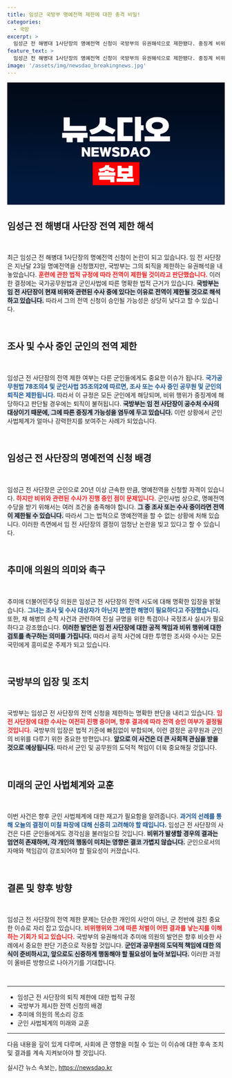 ```yaml
---
title: 임성근 국방부 명예전역 제한에 대한 충격 비밀!
categories:
  - 국방
excerpt: >
  임성근 전 해병대 1사단장의 명예전역 신청이 국방부의 유권해석으로 제한됐다. 중징계 비위 관련 수사가 진행 중인 상황에서 그는 정년 전에 전역할 수 없다. 추미애 의원은 명예전역 논의 과정과 진실 규명을 촉구하고 나섰다. 클릭하고 더 알아보세요!
feature_text: >
  임성근 전 해병대 1사단장의 명예전역 신청이 국방부의 유권해석으로 제한됐다. 중징계 비위 관련 수사가 진행 중인 상황에서 그는 정년 전에 전역할 수 없다. 추미애 의원은 명예전역 논의 과정과 진실 규명을 촉구하고 나섰다. 클릭하고 더 알아보세요!
image: '/assets/img/newsdao_breakingnews.jpg'
---
```


<p><img src="/assets/img/newsdao_breakingnews.jpg" alt="flaretime 속보" /></p>

<h2 data-ke-size="size26">임성근 전 해병대 사단장 전역 제한 해석</h2>

<p data-ke-size="size16">&nbsp;</p>  

<p>최근 임성근 전 해병대 1사단장의 명예전역 신청이 논란이 되고 있습니다. 임 전 사단장은 지난달 23일 명예전역을 신청했지만, 국방부는 그의 퇴직을 제한하는 유권해석을 내놓았습니다. <b><span style="color: #ee2323;">훈련에 관한 법적 규정에 따라 전역이 제한될 것이라고 판단했습니다.</span></b> 이러한 결정에는 국가공무원법과 군인사법에 따른 명확한 법적 근거가 있습니다. <b><span style="background-color: #21538527;">국방부는 임 전 사단장이 현재 비위와 관련된 수사 중에 있다는 이유로 전역이 제한될 것으로 해석하고 있습니다.</span></b> 따라서 그의 전역 신청이 승인될 가능성은 상당히 낮다고 할 수 있습니다.</p>

<p data-ke-size="size16">&nbsp;</p>  

<h2 data-ke-size="size26">조사 및 수사 중인 군인의 전역 제한</h2>

<p data-ke-size="size16">&nbsp;</p>  

<p>임성근 전 사단장의 전역 제한 여부는 다른 군인들에게도 중요한 이슈가 됩니다. <b><span style="color: #1a5490;">국가공무원법 78조의4 및 군인사법 35조의2에 따르면, 조사 또는 수사 중인 공무원 및 군인의 퇴직은 제한됩니다.</span></b> 따라서 이 규정은 모든 군인에게 해당되며, 비위 행위가 중징계에 해당하다고 판단될 경우에는 퇴직이 불허됩니다. <b><span style="background-color: #21538527;">국방부는 임 전 사단장이 공수처 수사의 대상이기 때문에, 그에 따른 중징계 가능성을 염두에 두고 있습니다.</span></b> 이런 상황에서 군인 사법체계가 얼마나 강력한지를 보여주는 사례가 되었습니다.</p>

<p data-ke-size="size16">&nbsp;</p>  

<h2 data-ke-size="size26">임성근 전 사단장의 명예전역 신청 배경</h2>

<p data-ke-size="size16">&nbsp;</p>  

<p>임성근 전 사단장은 군인으로 20년 이상 근속한 만큼, 명예전역을 신청할 자격이 있습니다. <b><span style="color: #ee2323;">하지만 비위와 관련된 수사가 진행 중인 점이 문제입니다.</span></b> 군인사법 상으로, 명예전역 수당을 받기 위해서는 여러 조건을 충족해야 합니다. <b><span style="background-color: #21538527;">그 중 조사 또는 수사 중이라면 전역이 제한될 수 있습니다.</span></b> 따라서 그는 법적으로 명예전역을 할 수 없는 상황에 처해 있습니다. 이러한 측면에서 임 전 사단장의 결정이 엄청난 논란을 빚고 있다고 할 수 있습니다.</p>

<p data-ke-size="size16">&nbsp;</p>  

<h2 data-ke-size="size26">추미애 의원의 의미와 촉구</h2>

<p data-ke-size="size16">&nbsp;</p>  

<p>추미애 더불어민주당 의원은 임성근 전 사단장의 전역 시도에 대해 명확한 입장을 밝혔습니다. <b><span style="color: #1a5490;">그녀는 조사 및 수사 대상자가 아닌지 분명한 해명이 필요하다고 주장했습니다.</span></b> 또한, 채 해병의 순직 사건과 관련하여 진실 규명을 위한 특검이나 국정조사 실시가 필요하다고 강조했습니다. <b><span style="background-color: #21538527;">이러한 발언은 임 전 사단장에 대한 공적 책임과 비위 행위에 대한 검토를 촉구하는 의미를 가집니다.</span></b> 따라서 공적 사건에 대한 투명한 조사와 수사는 모든 국민에게 흥미로운 주제가 되고 있습니다.</p>

<p data-ke-size="size16">&nbsp;</p>  

<h2 data-ke-size="size26">국방부의 입장 및 조치</h2>

<p data-ke-size="size16">&nbsp;</p>  

<p>국방부는 임성근 전 사단장의 전역 신청을 제한하는 명확한 판단을 내리고 있습니다. <b><span style="color: #ee2323;">임 전 사단장에 대한 수사는 여전히 진행 중이며, 향후 결과에 따라 전역 승인 여부가 결정될 것입니다.</span></b> 국방부의 입장은 법적 기준에 빠짐없이 부합되며, 이런 결정은 공무원과 군인의 비위를 다루기 위한 중요한 방편입니다. <b><span style="background-color: #21538527;">앞으로 이 사건은 더 큰 사회적 관심을 받을 것으로 예상됩니다.</span></b> 따라서 군인 및 공무원의 도덕적 책임이 더욱 중요해질 것입니다.</p>

<p data-ke-size="size16">&nbsp;</p>  

<h2 data-ke-size="size26">미래의 군인 사법체계와 교훈</h2>

<p data-ke-size="size16">&nbsp;</p>  

<p>이번 사건은 향후 군인 사법체계에 대한 재고가 필요함을 알려줍니다. <b><span style="color: #1a5490;">과거의 선례를 통해 오늘의 결정이 미칠 파장에 대해 신중히 고려해야 할 때입니다.</span></b> 임성근 전 사단장의 사건은 다른 군인들에게도 경각심을 불러일으킬 것입니다. <b><span style="background-color: #21538527;">비위가 발생할 경우의 결과는 엄연히 존재하며, 각 개인의 행동이 미치는 영향은 결코 가볍지 않습니다.</span></b> 군인으로서의 자매와 책임감이 강조되어야 할 필요성이 커졌습니다.</p>

<p data-ke-size="size16">&nbsp;</p>  

<h2 data-ke-size="size26">결론 및 향후 방향</h2>

<p data-ke-size="size16">&nbsp;</p>  

<p>임성근 전 사단장의 전역 제한 문제는 단순한 개인의 사안이 아닌, 군 전반에 걸친 중요한 이슈로 자리 잡고 있습니다. <b><span style="color: #ee2323;">비위행위와 그에 따른 처벌이 어떤 결과를 낳는지를 이해하는 기회가 되고 있습니다.</span></b> 국방부의 유권해석과 추미애 의원의 발언은 향후 비슷한 사례에서 중요한 판단 기준으로 작용할 것입니다. <b><span style="background-color: #21538527;">군인과 공무원의 도덕적 책임에 대한 의식이 준비하시고, 앞으로도 신중하게 행동해야 할 필요성이 높아 보입니다.</span></b> 이러한 과정이 올바른 방향으로 나아가기를 기대합니다.</p>

<p data-ke-size="size16">&nbsp;</p>  

<hr>  

<ul>  
<li>임성근 전 사단장의 퇴직 제한에 대한 법적 규정</li>  
<li>국방부가 제시한 전역 신청의 배경</li>  
<li>추미애 의원의 목소리 강조</li>  
<li>군인 사법체계의 미래와 교훈</li>  
</ul>  

<hr>  

<p>다음 내용을 깊이 있게 다루며, 사회에 큰 영향을 미칠 수 있는 이 이슈에 대한 후속 조치 및 결과를 계속 지켜보아야 할 것입니다.</p>
실시간 뉴스 속보는, <a href="https://newsdao.kr" rel="dofollow">https://newsdao.kr</a>


